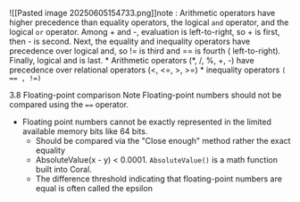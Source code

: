 ![[Pasted image 20250605154733.png]]note : Arithmetic operators have higher precedence than equality operators, the logical `and` operator, and the logical `or` operator. Among + and -, evaluation is left-to-right, so + is first, then - is second. Next, the equality and inequality operators have precedence over logical and, so != is third and == is fourth ( left-to-right). Finally, logical and is last.
	* Arithmetic operators (*, /, %, +, -) have precedence over relational operators (<, <=, >, >=)
	* inequality operators `( == , !=)`

3.8
Floating-point comparison 
Note Floating-point numbers should not be compared using the `==` operator. 
* Floating point numbers cannot be exactly represented in the limited available memory bits like 64 bits.
	* Should be compared via the "Close enough" method rather the exact equality
	*  AbsoluteValue(x - y) < 0.0001. `AbsoluteValue()` is a math function built into Coral. 
	* The difference threshold indicating that floating-point numbers are equal is often called the epsilon